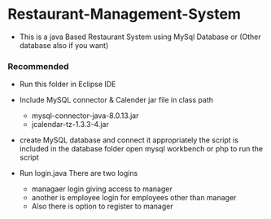 # Restaurant-Management-System
- This is a java Based Restaurant System using MySql Database or (Other database also if you want)

###  Recommended 
- Run this folder in Eclipse IDE 

- Include MySQL connector & Calender jar file in class path 
    - mysql-connector-java-8.0.13.jar
    - jcalendar-tz-1.3.3-4.jar

- create MySQL database and connect it appropriately 
    the script is included in the database folder 
    open mysql workbench or php to run the script 

- Run login.java 
    There are two logins 
    - managaer login giving access to manager 
    - another is employee login for employees other than manager
    - Also there is option to register to manager  



